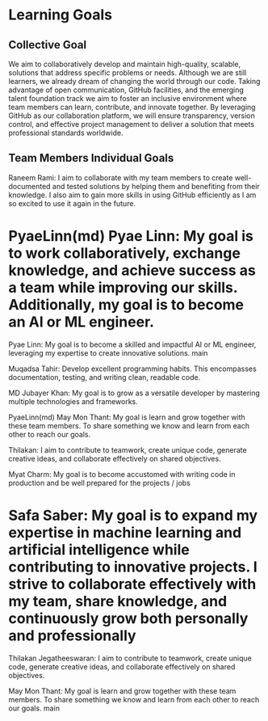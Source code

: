 # Learning Goals

## Collective Goal

We aim to collaboratively develop and maintain high-quality, scalable, solutions
that address specific problems or needs. Although we are still learners,
we already dream
of changing the world through our code. Taking advantage of open communication,
GitHub facilities, and the emerging talent foundation track we aim to foster an
inclusive environment where team members can learn, contribute, and innovate
together.
By leveraging GitHub as our collaboration platform, we will ensure transparency,
version control, and effective project management to deliver a solution that meets
professional standards worldwide.

## Team Members Individual Goals

Raneem Rami: I aim to collaborate with my team members to create well-documented
and tested solutions by helping them and benefiting from their knowledge. I also
aim to gain more skills in using GitHub efficiently as I am so excited to use it
again in the future.

PyaeLinn(md)
Pyae Linn: My goal is to work collaboratively, exchange knowledge, and achieve
success as a team while improving our skills.
Additionally, my goal is to become an AI or ML engineer.
=======
Pyae Linn: My goal is to become a skilled and impactful AI or ML engineer,
leveraging my expertise to create innovative solutions.
 main

Muqadsa Tahir: Develop excellent programming habits. This encompasses
documentation, testing, and writing clean, readable code.

MD Jubayer Khan: My goal is to grow as a versatile developer
by mastering multiple technologies and frameworks.

PyaeLinn(md)
May Mon Thant: My goal is learn and grow together with these team members.
To share something we know and learn from each other to reach our goals.

Thilakan: I aim to contribute to teamwork, create unique code,
generate creative ideas, and collaborate effectively on shared objectives.

Myat Charm: My goal is to become accustomed with writing code in production and
be well prepared for the projects / jobs

Safa Saber: My goal is to expand my expertise in machine learning and artificial
intelligence while contributing to innovative projects. I strive to collaborate
effectively with my team, share knowledge, and continuously grow both personally
and professionally
=======
Thilakan Jegatheeswaran: I aim to contribute to teamwork,
create unique code, generate creative ideas,
and collaborate effectively on shared objectives.

May Mon Thant: My goal is learn and grow together with
these team members. To share something we know and
learn from each other to reach our goals.
 main
